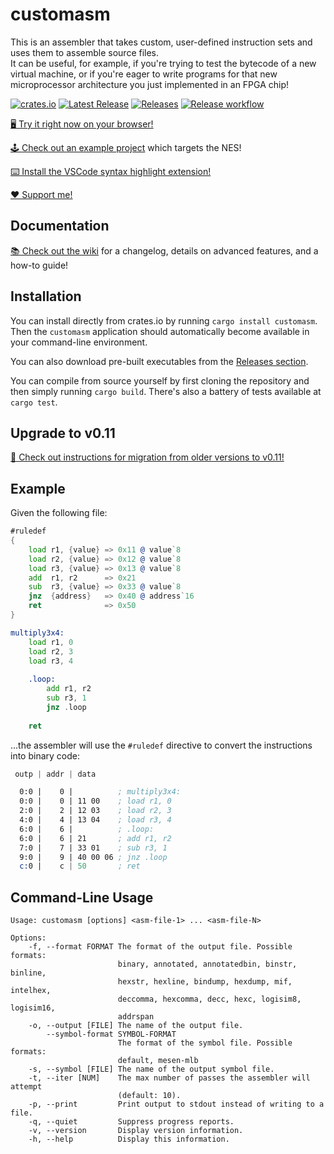 # customasm
This is an assembler that takes custom, user-defined instruction sets
and uses them to assemble source files.  
It can be useful, for example, if you're trying to test the bytecode of a new virtual machine,
or if you're eager to write programs for that new microprocessor architecture 
you just implemented in an FPGA chip!

[![crates.io](https://img.shields.io/crates/v/customasm)](https://crates.io/crates/customasm)
[![Latest Release](https://img.shields.io/github/v/release/josephabbey/customasm)](https://github.com/josephabbey/customasm/releases)
[![Releases](https://img.shields.io/github/downloads/josephabbey/customasm/total)](https://github.com/josephabbey/customasm/releases)
[![Release workflow](https://github.com/JosephAbbey/customasm/actions/workflows/release.yml/badge.svg)](https://github.com/JosephAbbey/customasm/actions/workflows/release.yml)

[🖥️ Try it right now on your browser!](https://hlorenzi.github.io/customasm/)

[🕹️ Check out an example project](/examples/nes/) which targets the NES!

[⌨️ Install the VSCode syntax highlight extension!](https://marketplace.visualstudio.com/items?itemName=hlorenzi.customasm-vscode)

[❤️ Support me!](https://accounts.hlorenzi.com/supporters)

## Documentation

[📚 Check out the wiki](https://github.com/hlorenzi/customasm/wiki)
for a changelog, details on advanced features, and a how-to guide!

## Installation

You can install directly from crates.io by running `cargo install customasm`.
Then the `customasm` application should automatically become available in your
command-line environment.

You can also download pre-built executables from the
[Releases section](https://github.com/hlorenzi/customasm/releases).

You can compile from source yourself by first cloning the repository and
then simply running `cargo build`.
There's also a battery of tests available at `cargo test`.

## Upgrade to v0.11

[📖 Check out instructions for migration from older versions to v0.11!](https://github.com/hlorenzi/customasm/wiki/Migrating-to-v0.11)

## Example

Given the following file:

```asm
#ruledef
{
    load r1, {value} => 0x11 @ value`8
    load r2, {value} => 0x12 @ value`8
    load r3, {value} => 0x13 @ value`8
    add  r1, r2      => 0x21
    sub  r3, {value} => 0x33 @ value`8
    jnz  {address}   => 0x40 @ address`16
    ret              => 0x50
}

multiply3x4:
    load r1, 0
    load r2, 3
    load r3, 4
    
    .loop:
        add r1, r2
        sub r3, 1
        jnz .loop
    
    ret
```

...the assembler will use the `#ruledef` directive to convert the
instructions into binary code:

```asm
 outp | addr | data

  0:0 |    0 |          ; multiply3x4:
  0:0 |    0 | 11 00    ; load r1, 0
  2:0 |    2 | 12 03    ; load r2, 3
  4:0 |    4 | 13 04    ; load r3, 4
  6:0 |    6 |          ; .loop:
  6:0 |    6 | 21       ; add r1, r2
  7:0 |    7 | 33 01    ; sub r3, 1
  9:0 |    9 | 40 00 06 ; jnz .loop
  c:0 |    c | 50       ; ret
```

## Command-Line Usage

```
Usage: customasm [options] <asm-file-1> ... <asm-file-N>

Options:
    -f, --format FORMAT The format of the output file. Possible formats:
                        binary, annotated, annotatedbin, binstr, binline,
                        hexstr, hexline, bindump, hexdump, mif, intelhex,
                        deccomma, hexcomma, decc, hexc, logisim8, logisim16,
                        addrspan
    -o, --output [FILE] The name of the output file.
        --symbol-format SYMBOL-FORMAT
                        The format of the symbol file. Possible formats:
                        default, mesen-mlb
    -s, --symbol [FILE] The name of the output symbol file.
    -t, --iter [NUM]    The max number of passes the assembler will attempt
                        (default: 10).
    -p, --print         Print output to stdout instead of writing to a file.
    -q, --quiet         Suppress progress reports.
    -v, --version       Display version information.
    -h, --help          Display this information.
```
